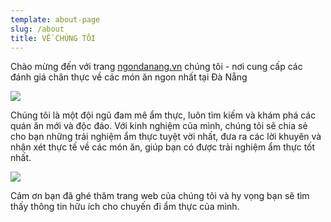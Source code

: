 ```yaml
---
template: about-page
slug: /about
title: VỀ CHÚNG TÔI
---
```

Chào mừng đến với trang [ngondanang.vn](http://ngondanang.vn/) chúng tôi - nơi cung cấp các đánh giá chân thực về các món ăn ngon nhất tại Đà Nẵng

![](/assets/dsc09833.jpg)

Chúng tôi là một đội ngũ đam mê ẩm thực, luôn tìm kiếm và khám phá các quán ăn mới và độc đáo. Với kinh nghiệm của mình, chúng tôi sẽ chia sẻ cho bạn những trải nghiệm ẩm thực tuyệt vời nhất, đưa ra các lời khuyên và nhận xét thực tế về các món ăn, giúp bạn có được trải nghiệm ẩm thực tốt nhất.

![](/assets/dsc09778.jpg)

Cảm ơn bạn đã ghé thăm trang web của chúng tôi và hy vọng bạn sẽ tìm thấy thông tin hữu ích cho chuyến đi ẩm thực của mình.